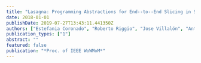 ```yaml
---
title: "Lasagna: Programming Abstractions for End--to--End Slicing in Software--Defined WLANs"
date: 2018-01-01
publishDate: 2019-07-27T13:43:11.441350Z
authors: ["Estefania Coronado", "Roberto Riggio", "Jose Villalón", "Antonio Garrido"]
publication_types: ["1"]
abstract: ""
featured: false
publication: "*Proc. of IEEE WoWMoM*"
---
```


